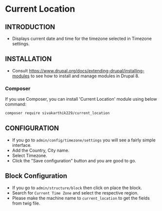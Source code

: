 # Current Location

## INTRODUCTION
- Displays current date and time for the timezone selected in Timezone settings.

## INSTALLATION
- Consult https://www.drupal.org/docs/extending-drupal/installing-modules to see how to install and manage modules in Drupal 8.

### Composer
If you use Composer, you can install 'Current Location' module using below command:
```bash
composer require sivakarthik229/current_location
```

## CONFIGURATION
- If you go to `admin/config/timezone/settings` you will see a fairly simple interface.
- Add the Country, City name.
- Select Timezone.
- Click the "Save configuration" button and you are good to go.

## Block Configuration
- If you go to `admin/structure/block` then click on place the block.
- Search for `Current Time Zone` and select the respective region.
- Please make the machine name to `current_location` to get the fields from twig file.
